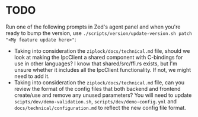 # TODO

Run one of the following prompts in Zed's agent panel and when you're ready to bump the version, use `./scripts/version/update-version.sh patch "<My feature update here>"`:

- Taking into consideration the `ziplock/docs/technical.md` file, should we look at making the IpcClient a shared component with C-bindings for use in other languages? I know that shared/src/ffi.rs exists, but I'm unsure whether it includes all the IpcClient functionality. If not, we might need to add it.
- Taking into consideration the `ziplock/docs/technical.md` file, can you review the format of the config files that both backend and frontend create/use and remove any unused parameters? You will need to update `scipts/dev/demo-validation.sh`, `scripts/dev/demo-config.yml` and `docs/technical/configuration.md` to reflect the new config file format.
